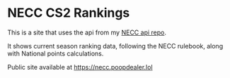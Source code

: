 # NECC CS2 Rankings
This is a site that uses the api from my [NECC api repo](https://github.com/phazejeff/necc-cs2-api).

It shows current season ranking data, following the NECC rulebook, along with National points calculations.

Public site available at https://necc.poopdealer.lol
